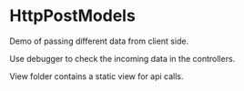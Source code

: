 # HttpPostModels

Demo of passing different data from client side.

Use debugger to check the incoming data in the controllers.

View folder contains a static view for api calls.
